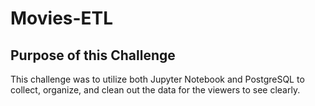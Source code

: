 # Movies-ETL

## Purpose of this Challenge
This challenge was to utilize both Jupyter Notebook and PostgreSQL to collect, organize, and clean out the data for the viewers to see clearly.
